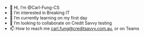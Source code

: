 - 👋 Hi, I’m @Carl-Fung-CS
- 👀 I’m interested in Breaking IT
- 🌱 I’m currently learning on my first day
- 💞️ I’m looking to collaborate on Credit Savvy testing
- 📫 How to reach me carl.fung@creditsavvy.com.au, or on Teams

<!---
Carl-Fung-CS/Carl-Fung-CS is a ✨ special ✨ repository because its `README.md` (this file) appears on your GitHub profile.
You can click the Preview link to take a look at your changes.
--->
